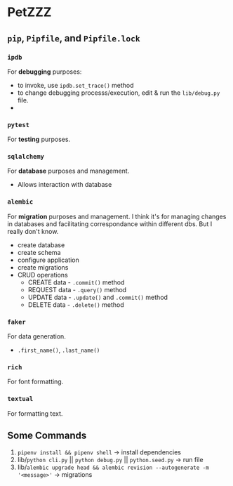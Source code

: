 # PetZZZ


## `pip`, `Pipfile`, and `Pipfile.lock`

### `ipdb`
For **debugging** purposes:
- to invoke, use `ipdb.set_trace()` method
- to change debugging processs/execution, edit & run the `lib/debug.py` file.
- 
### `pytest`
For **testing** purposes.

### `sqlalchemy`
For **database** purposes and management.
- Allows interaction with database

### `alembic`
For **migration** purposes and management.
I think it's for managing changes in databases and facilitating correspondance within different dbs. But I really don't know.
- create database
- create schema
- configure application
- create migrations
- CRUD operations
    - CREATE data - `.commit()` method
    - REQUEST data - `.query()` method
    - UPDATE data - `.update()` and `.commit()` method
    - DELETE data - `.delete()` method
### `faker`
For data generation.
- `.first_name()`, `.last_name()`

### `rich`
For font formatting.
### `textual`
For formatting text.

## Some Commands
1. `pipenv install && pipenv shell` -> install dependencies
2. lib/`python cli.py` || `python debug.py` || `python.seed.py` -> run file
3. lib/`alembic upgrade head && alembic revision --autogenerate -m '<message>'`  -> migrations